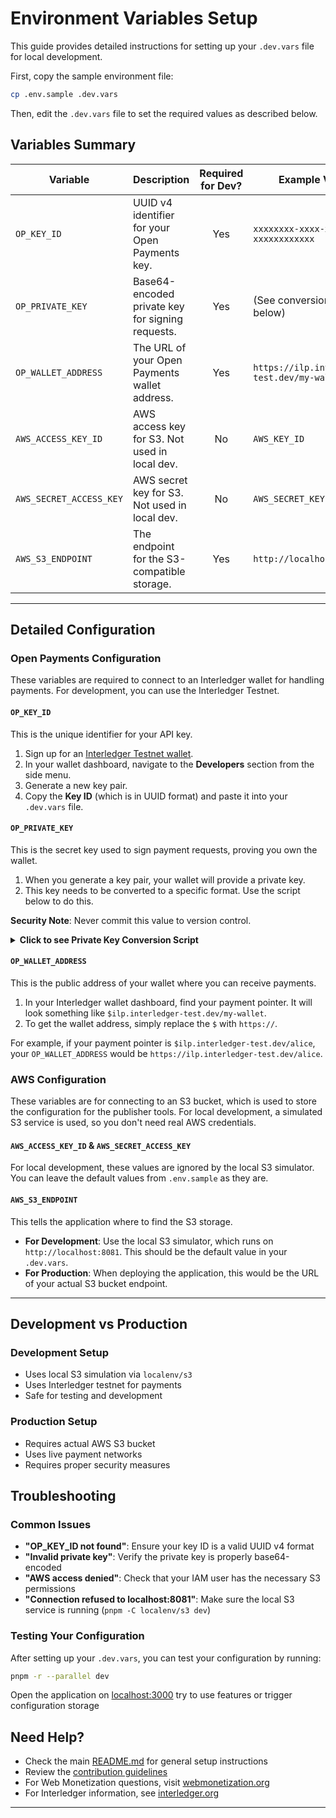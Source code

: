 # Environment Variables Setup

This guide provides detailed instructions for setting up your `.dev.vars` file for local development.

First, copy the sample environment file:

```sh
cp .env.sample .dev.vars
```

Then, edit the `.dev.vars` file to set the required values as described below.

## Variables Summary

| Variable                | Description                                             | Required for Dev? | Example Value                               |
| ----------------------- | ------------------------------------------------------- | :---------------: | ------------------------------------------- |
| `OP_KEY_ID`             | UUID v4 identifier for your Open Payments key.          |        Yes        | `xxxxxxxx-xxxx-xxxx-xxxx-xxxxxxxxxxxx`      |
| `OP_PRIVATE_KEY`        | Base64-encoded private key for signing requests.        |        Yes        | (See conversion script below)               |
| `OP_WALLET_ADDRESS`     | The URL of your Open Payments wallet address.           |        Yes        | `https://ilp.interledger-test.dev/my-wallet`  |
| `AWS_ACCESS_KEY_ID`     | AWS access key for S3. Not used in local dev.           |        No         | `AWS_KEY_ID`                                |
| `AWS_SECRET_ACCESS_KEY` | AWS secret key for S3. Not used in local dev.           |        No         | `AWS_SECRET_KEY`                            |
| `AWS_S3_ENDPOINT`       | The endpoint for the S3-compatible storage.             |        Yes        | `http://localhost:8081`                     |

---

## Detailed Configuration

### Open Payments Configuration

These variables are required to connect to an Interledger wallet for handling payments. For development, you can use the Interledger Testnet.

#### `OP_KEY_ID`

This is the unique identifier for your API key.

1.  Sign up for an [Interledger Testnet wallet](https://wallet.interledger.test.dev).
2.  In your wallet dashboard, navigate to the **Developers** section from the side menu.
3.  Generate a new key pair.
4.  Copy the **Key ID** (which is in UUID format) and paste it into your `.dev.vars` file.

#### `OP_PRIVATE_KEY`

This is the secret key used to sign payment requests, proving you own the wallet.

1.  When you generate a key pair, your wallet will provide a private key.
2.  This key needs to be converted to a specific format. Use the script below to do this.

**Security Note**: Never commit this value to version control.

<details>
<summary><b>Click to see Private Key Conversion Script</b></summary>

Copy your private key from the wallet, paste it into the `currentKey` variable in this script, and run it (for example, in your browser's developer console). Use the output as your `OP_PRIVATE_KEY` value.

```javascript
// Paste your private key from the wallet here
const currentKey = '-----BEGIN PRIVATE KEY-----\nYOUR_KEY_HERE\n-----END PRIVATE KEY-----';

// This script converts the key to the required format
const derBytes = atob(
  currentKey
    .replace('-----BEGIN PRIVATE KEY-----', '')
    .replace('-----END PRIVATE KEY-----', '')
    .replace(/\s/g, '')
);
const bytes = new Uint8Array(derBytes.length);
for (let i = 0; i < derBytes.length; i++) {
  bytes[i] = derBytes.charCodeAt(i);
}
const privateKey = bytes.slice(-32);
const keyBase64 = btoa(String.fromCharCode(...privateKey));

console.log('Your new OP_PRIVATE_KEY is:');
console.log(keyBase64);
```

</details>

#### `OP_WALLET_ADDRESS`

This is the public address of your wallet where you can receive payments.

1.  In your Interledger wallet dashboard, find your payment pointer. It will look something like `$ilp.interledger-test.dev/my-wallet`.
2.  To get the wallet address, simply replace the `$` with `https://`.

For example, if your payment pointer is `$ilp.interledger-test.dev/alice`, your `OP_WALLET_ADDRESS` would be `https://ilp.interledger-test.dev/alice`.

### AWS Configuration

These variables are for connecting to an S3 bucket, which is used to store the configuration for the publisher tools. For local development, a simulated S3 service is used, so you don't need real AWS credentials.

#### `AWS_ACCESS_KEY_ID` & `AWS_SECRET_ACCESS_KEY`

For local development, these values are ignored by the local S3 simulator. You can leave the default values from `.env.sample` as they are.

#### `AWS_S3_ENDPOINT`

This tells the application where to find the S3 storage.

*   **For Development**: Use the local S3 simulator, which runs on `http://localhost:8081`. This should be the default value in your `.dev.vars`.
*   **For Production**: When deploying the application, this would be the URL of your actual S3 bucket endpoint.

---
## Development vs Production

### Development Setup

- Uses local S3 simulation via `localenv/s3`
- Uses Interledger testnet for payments
- Safe for testing and development

### Production Setup

- Requires actual AWS S3 bucket
- Uses live payment networks
- Requires proper security measures

## Troubleshooting

### Common Issues

- **"OP_KEY_ID not found"**: Ensure your key ID is a valid UUID v4 format
- **"Invalid private key"**: Verify the private key is properly base64-encoded
- **"AWS access denied"**: Check that your IAM user has the necessary S3 permissions
- **"Connection refused to localhost:8081"**: Make sure the local S3 service is running (`pnpm -C localenv/s3 dev`)

### Testing Your Configuration

After setting up your `.dev.vars`, you can test your configuration by running:

```sh
pnpm -r --parallel dev
```

Open the application on [localhost:3000](http://localhost:3000/tools/) try to use features or trigger configuration storage

## Need Help?

- Check the main [README.md](./README.md) for general setup instructions
- Review the [contribution guidelines](.github/contributing.md)
- For Web Monetization questions, visit [webmonetization.org](https://webmonetization.org/)
- For Interledger information, see [interledger.org](https://interledger.org)
---
